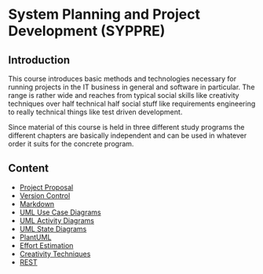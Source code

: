 # System Planning and Project Development (SYPPRE)
## Introduction
This course introduces basic methods and technologies necessary for running projects in the IT business in general and software in particular. The range is rather wide and reaches from typical social skills like creativity techniques over half technical half social stuff like requirements engineering to really technical things like test driven development.

Since material of this course is held in three different study programs the different chapters are basically independent and can be used in whatever order it suits for the concrete program.

## Content
- [Project Proposal](Units/ProjectProposal.md)
- [Version Control](Units/VersionControl.md)
- [Markdown](Units/Markdown.md)
- [UML Use Case Diagrams](Units/UMLUseCaseDiagrams.md)
- [UML Activity Diagrams](Units/UMLActivityDiagrams.md)
- [UML State Diagrams](Units/UMLStateDiagrams.md)
- [PlantUML](Units/PlantUML.md)
- [Effort Estimation](Units/EffortEstimation.md)
- [Creativity Techniques](Units/CreativityTechniques/Presentation.pdf)
- [REST](Units/REST.md)